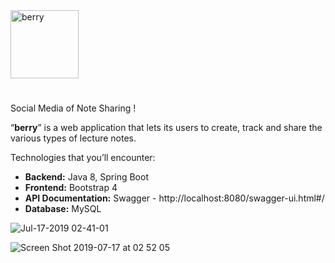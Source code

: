 <img width="109" alt="berry" src="https://user-images.githubusercontent.com/25486099/61168252-e4bd7180-a553-11e9-8d51-231acc96a0a3.PNG">

# 

Social Media of Note Sharing !

“**berry**” is a web application that lets its users to create, track and share the various types of lecture notes.

Technologies that you’ll encounter:
- **Backend:** Java 8, Spring Boot
- **Frontend:** Bootstrap 4
- **API Documentation:** Swagger -  http://localhost:8080/swagger-ui.html#/
- **Database:** MySQL



![Jul-17-2019 02-41-01](https://user-images.githubusercontent.com/25486099/61337062-7c64dd80-a83c-11e9-804b-cfb1d6117d9e.gif)

![Screen Shot 2019-07-17 at 02 52 05](https://user-images.githubusercontent.com/25486099/61337499-43c60380-a83e-11e9-950e-7c41537d92f8.png)


